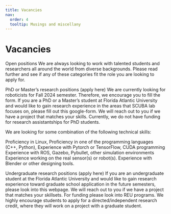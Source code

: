 ```yaml
---
title: Vacancies
nav:
  order: 4
  tooltip: Musings and miscellany
---
```


# Vacancies

Open positions
We are always looking to work with talented students and researchers all around the world from diverse backgrounds. Please read further and see if any of these categories fit the role you are looking to apply for.

PhD or Master’s research positions (apply here)
We are currently looking for roboticists for Fall 2024 semester. Therefore, we encourage you to fill the form. If you are a PhD or a Master’s student at Florida Atlantic University and would like to gain research experience in the areas that SCUBA lab focuses on, please fill out this google-form. We will reach out to you if we have a project that matches your skills. Currently, we do not have funding for research assistantships for PhD students. 

We are looking for some combination of the following technical skills:

Proficiency in Linux,
Proficiency in one of the programming languages (C++, Python),
Experience with Pytorch or TensorFlow, CUDA programming
Experience with ROS, Gazebo, Pybullet, other simulation environments
Experience working on the real sensor(s) or robot(s).
Experience with Blender or other designing tools.

Undergraduate research positions (apply here)
If you are an undergraduate student at the Florida Atlantic University and would like to gain research experience toward graduate school application in the future semesters, please look into this webpage. We will reach out to you if we have a project that matches your skillsets. For funding please look into REU programs. We highly encourage students to apply for a directed/independent research credit, where they will work on a project with a graduate student.

<!-- {% include section.html %}

{% include search-box.html %}

{% include tags.html tags=site.tags %}

{% include search-info.html %}

{% include list.html data="posts" component="post-excerpt" %} -->
